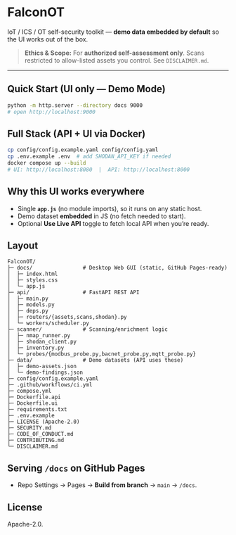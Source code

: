 # FalconOT

IoT / ICS / OT self-security toolkit — **demo data embedded by default** so the UI works out of the box.

> **Ethics & Scope:** For **authorized self-assessment only**. Scans restricted to allow-listed assets you control. See `DISCLAIMER.md`.

---

## Quick Start (UI only — Demo Mode)
```bash
python -m http.server --directory docs 9000
# open http://localhost:9000
```

## Full Stack (API + UI via Docker)
```bash
cp config/config.example.yaml config/config.yaml
cp .env.example .env  # add SHODAN_API_KEY if needed
docker compose up --build
# UI: http://localhost:8080  |  API: http://localhost:8000
```

## Why this UI works everywhere
- Single **`app.js`** (no module imports), so it runs on any static host.
- Demo dataset **embedded** in JS (no fetch needed to start).
- Optional **Use Live API** toggle to fetch local API when you’re ready.

## Layout
```
FalconOT/
├─ docs/                # Desktop Web GUI (static, GitHub Pages-ready)
│  ├─ index.html
│  ├─ styles.css
│  └─ app.js
├─ api/                 # FastAPI REST API
│  ├─ main.py
│  ├─ models.py
│  ├─ deps.py
│  ├─ routers/{assets,scans,shodan}.py
│  └─ workers/scheduler.py
├─ scanner/             # Scanning/enrichment logic
│  ├─ nmap_runner.py
│  ├─ shodan_client.py
│  ├─ inventory.py
│  └─ probes/{modbus_probe.py,bacnet_probe.py,mqtt_probe.py}
├─ data/                # Demo datasets (API uses these)
│  ├─ demo-assets.json
│  └─ demo-findings.json
├─ config/config.example.yaml
├─ .github/workflows/ci.yml
├─ compose.yml
├─ Dockerfile.api
├─ Dockerfile.ui
├─ requirements.txt
├─ .env.example
├─ LICENSE (Apache-2.0)
├─ SECURITY.md
├─ CODE_OF_CONDUCT.md
├─ CONTRIBUTING.md
└─ DISCLAIMER.md
```

## Serving `/docs` on GitHub Pages
- Repo Settings → Pages → **Build from branch** → `main` → `/docs`.

## License
Apache-2.0.
